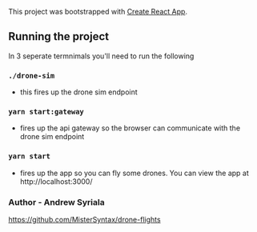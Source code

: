 This project was bootstrapped with [Create React App](https://github.com/facebook/create-react-app).

## Running the project

In 3 seperate termnimals you'll need to run the following

### `./drone-sim`
- this fires up the drone sim endpoint

### `yarn start:gateway`
- fires up the api gateway so the browser can communicate with the drone sim endpoint

### `yarn start`
- fires up the app so you can fly some drones. You can view the app at http://localhost:3000/

### Author - Andrew Syriala
https://github.com/MisterSyntax/drone-flights
